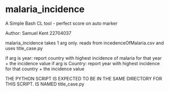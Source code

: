 # malaria_incidence
A Simple Bash CL tool - perfect score on auto marker


Author: Samuel Kent 22704037

malaria_incidence takes 1 arg only. reads from incedenceOfMalaria.csv and uses title_case.py

if arg is year: report country with highest incidence of malaria for that year + the incidence value
if arg is Country: report year with highest incidence for that country + the incidence value


THE PYTHON SCRIPT IS EXPECTED TO BE IN THE SAME DIRECTORY FOR THIS SCRIPT. IS NAMED title_case.py
